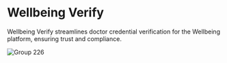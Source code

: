 # Wellbeing Verify
<p>Wellbeing Verify  streamlines doctor credential verification for the Wellbeing platform, ensuring trust and compliance.</p>

![Group 226](https://github.com/user-attachments/assets/4b6887d8-b8d9-4d29-9674-4fe783ff20e7)
